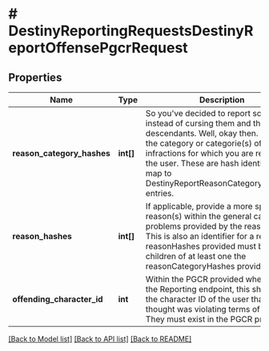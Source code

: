 # # DestinyReportingRequestsDestinyReportOffensePgcrRequest

## Properties

Name | Type | Description | Notes
------------ | ------------- | ------------- | -------------
**reason_category_hashes** | **int[]** | So you&#39;ve decided to report someone instead of cursing them and their descendants. Well, okay then. This is the category or categorie(s) of infractions for which you are reporting the user. These are hash identifiers that map to DestinyReportReasonCategoryDefinition entries. | [optional]
**reason_hashes** | **int[]** | If applicable, provide a more specific reason(s) within the general category of problems provided by the reasonHash. This is also an identifier for a reason. All reasonHashes provided must be children of at least one the reasonCategoryHashes provided. | [optional]
**offending_character_id** | **int** | Within the PGCR provided when calling the Reporting endpoint, this should be the character ID of the user that you thought was violating terms of use. They must exist in the PGCR provided. | [optional]

[[Back to Model list]](../../README.md#models) [[Back to API list]](../../README.md#endpoints) [[Back to README]](../../README.md)
